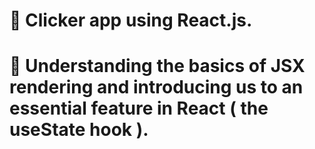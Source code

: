 # 📖 Clicker app using React.js.
# 👀 Understanding the basics of JSX rendering and introducing us to an essential feature in React ( the useState hook ).


